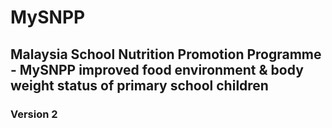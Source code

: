# MySNPP
## Malaysia School Nutrition Promotion Programme - MySNPP improved food environment & body weight status of primary school children
### Version 2

